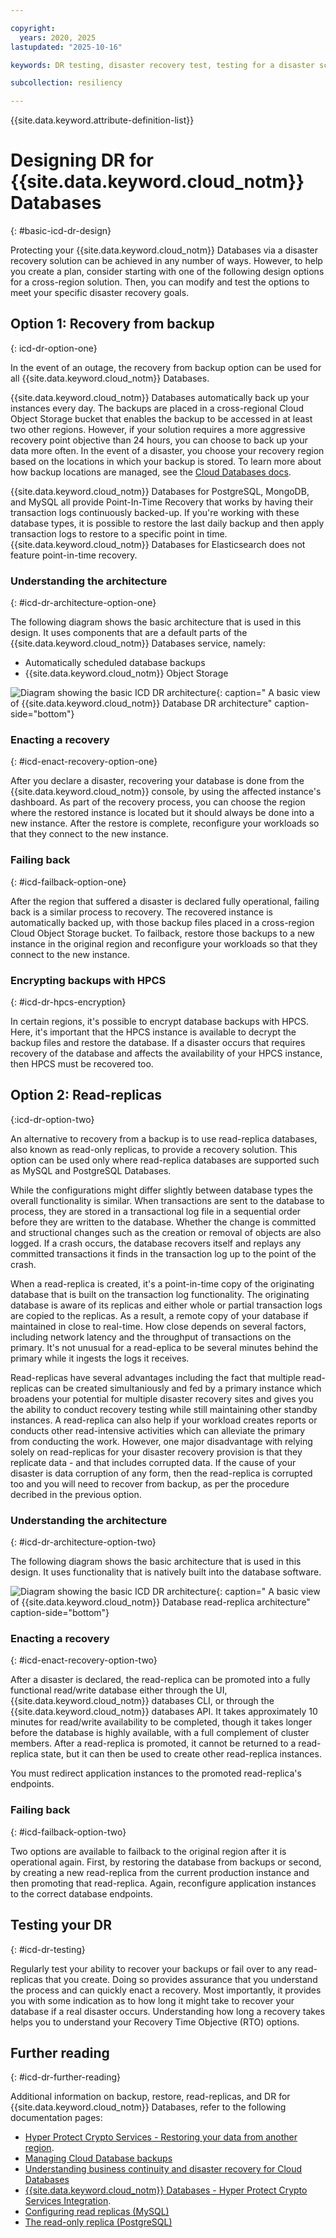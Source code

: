 ```yaml
---

copyright:
  years: 2020, 2025
lastupdated: "2025-10-16"

keywords: DR testing, disaster recovery test, testing for a disaster scenario, dry test, switch over, DR simulation, databases

subcollection: resiliency

---
```


{{site.data.keyword.attribute-definition-list}}

# Designing DR for {{site.data.keyword.cloud_notm}} Databases
{: #basic-icd-dr-design}

Protecting your {{site.data.keyword.cloud_notm}} Databases via a disaster recovery solution can be achieved in any number of ways. However, to help you create a plan, consider starting with one of the following design options for a cross-region solution. Then, you can modify and test the options to meet your specific disaster recovery goals.

## Option 1: Recovery from backup
{: icd-dr-option-one}

In the event of an outage, the recovery from backup option can be used for all {{site.data.keyword.cloud_notm}} Databases.

{{site.data.keyword.cloud_notm}} Databases automatically back up your instances every day. The backups are placed in a cross-regional Cloud Object Storage bucket that enables the backup to be accessed in at least two other regions. However, if your solution requires a more aggressive recovery point objective than 24 hours, you can choose to back up your data more often. In the event of a disaster, you choose your recovery region based on the locations in which your backup is stored. To learn more about how backup locations are managed, see the [Cloud Databases docs](/docs/cloud-databases?topic=cloud-databases-dashboard-backups#backup-locations).

{{site.data.keyword.cloud_notm}} Databases for PostgreSQL, MongoDB, and MySQL all provide Point-In-Time Recovery that works by having their transaction logs continuously backed-up. If you're working with these database types, it is possible to restore the last daily backup and then apply transaction logs to restore to a specific point in time. {{site.data.keyword.cloud_notm}} Databases for Elasticsearch does not feature point-in-time recovery.


### Understanding the architecture
{: #icd-dr-architecture-option-one}

The following diagram shows the basic architecture that is used in this design. It uses components that are a default parts of the {{site.data.keyword.cloud_notm}} Databases service, namely:

* Automatically scheduled database backups
* {{site.data.keyword.cloud_notm}} Object Storage

![Diagram showing the basic ICD DR architecture](images/simple-icd-dr-arch2.svg "Diagram depicting a basic view of {{site.data.keyword.cloud_notm}} Database DR architecture"){: caption=" A basic view of {{site.data.keyword.cloud_notm}} Database DR architecture" caption-side="bottom"}

### Enacting a recovery
{: #icd-enact-recovery-option-one}

After you declare a disaster, recovering your database is done from the {{site.data.keyword.cloud_notm}} console, by using the affected instance's dashboard. As part of the recovery process, you can choose the region where the restored instance is located but it should always be done into a new instance. After the restore is complete, reconfigure your workloads so that they connect to the new instance.

### Failing back
{: #icd-failback-option-one}

After the region that suffered a disaster is declared fully operational, failing back is a similar process to recovery. The recovered instance is automatically backed up, with those backup files placed in a cross-region Cloud Object Storage bucket. To failback, restore those backups to a new instance in the original region and reconfigure your workloads so that they connect to the new instance.

### Encrypting backups with HPCS
{: #icd-dr-hpcs-encryption}

In certain regions, it's possible to encrypt database backups with HPCS. Here, it's important that the HPCS instance is available to decrypt the backup files and restore the database. If a disaster occurs that requires recovery of the database and affects the availability of your HPCS instance, then HPCS must be recovered too.

## Option 2: Read-replicas
{:icd-dr-option-two}

An alternative to recovery from a backup is to use read-replica databases, also known as read-only replicas, to provide a recovery solution. This option can be used only where read-replica databases are supported such as MySQL and PostgreSQL Databases.

While the configurations might differ slightly between database types the overall functionality is similar. When transactions are sent to the database to process, they are stored in a transactional log file in a sequential order before they are written to the database. Whether the change is committed and structional changes such as the creation or removal of objects are also logged. If a crash occurs, the database recovers itself and replays any committed transactions it finds in the transaction log up to the point of the crash.

When a read-replica is created, it's a point-in-time copy of the originating database that is built on the transaction log functionality. The originating database is aware of its replicas and either whole or partial transaction logs are copied to the replicas. As a result, a remote copy of your database if maintained in close to real-time. How close depends on several factors, including network latency and the throughput of transactions on the primary. It's not unusual for a read-eplica to be several minutes behind the primary while it ingests the logs it receives.

Read-replicas have several advantages including the fact that multiple read-replicas can be created simultaniously and fed by a primary instance which broadens your potential for multiple disaster recovery sites and gives you the ability to conduct recovery testing while still maintaining other standby instances. A read-replica can also help if your workload creates reports or conducts other read-intensive activities which can alleviate the primary from conducting the work. However, one major disadvantage with relying solely on read-replicas for your disaster recovery provision is that they replicate data - and that includes corrupted data. If the cause of your disaster is data corruption of any form, then the read-replica is corrupted too and you will need to recover from backup, as per the procedure decribed in the previous option.

### Understanding the architecture
{: #icd-dr-architecture-option-two}

The following diagram shows the basic architecture that is used in this design. It uses functionality that is natively built into the database software.

![Diagram showing the basic ICD DR architecture](images/icd-dr-read-replica.svg "Diagram depicting a basic view of {{site.data.keyword.cloud_notm}} Database read-replica architecture"){: caption=" A basic view of {{site.data.keyword.cloud_notm}} Database read-replica architecture" caption-side="bottom"}


### Enacting a recovery
{: #icd-enact-recovery-option-two}

After a disaster is declared, the read-replica can be promoted into a fully functional read/write database either through the UI, {{site.data.keyword.cloud_notm}} databases CLI, or through the {{site.data.keyword.cloud_notm}} databases API. It takes approximately 10 minutes for read/write availability to be completed, though it takes longer before the database is highly available, with a full complement of cluster members. After a read-replica is promoted, it cannot be returned to a read-replica state, but it can then be used to create other read-replica instances.

You must redirect application instances to the promoted read-replica's endpoints.

### Failing back
{: #icd-failback-option-two}

Two options are available to failback to the original region after it is operational again. First, by restoring the database from backups or second, by creating a new read-replica from the current production instance and then promoting that read-replica. Again, reconfigure application instances to the correct database endpoints.


## Testing your DR
{: #icd-dr-testing}

Regularly test your ability to recover your backups or fail over to any read-replicas that you create. Doing so provides assurance that you understand the process and can quickly enact a recovery. Most importantly, it provides you with some indication as to how long it might take to recover your database if a real disaster occurs. Understanding how long a recovery takes helps you to understand your Recovery Time Objective (RTO) options.


## Further reading
{: #icd-dr-further-reading}

Additional information on backup, restore, read-replicas, and DR for {{site.data.keyword.cloud_notm}} Databases, refer to the following documentation pages:

* [Hyper Protect Crypto Services - Restoring your data from another region](/docs/hs-crypto?topic=hs-crypto-restore-data).
* [Managing Cloud Database backups](/docs/cloud-databases?topic=cloud-databases-dashboard-backups&interface=ui)
* [Understanding business continuity and disaster recovery for Cloud Databases](/docs/cloud-databases?topic=cloud-databases-bc-dr)
* [{{site.data.keyword.cloud_notm}} Databases - Hyper Protect Crypto Services Integration](/docs/cloud-databases?topic=cloud-databases-hpcs#use-hpcs-backups).
* [Configuring read replicas (MySQL)](/docs/databases-for-mysql?topic=databases-for-mysql-read-replicas)
* [The read-only replica (PostgreSQL)](/docs/databases-for-postgresql?topic=databases-for-postgresql-read-only-replicas&interface=ui)
